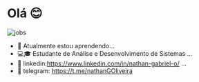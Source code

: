 # Olá 😊

![jobs](https://user-images.githubusercontent.com/58376382/87894550-6bcfe000-ca19-11ea-9d82-38379f243782.jpg)

- 🌱 Atualmente estou aprendendo...
- 💻🎓 Estudante de Análise e Desenvolvimento de Sistemas  ...
- 💼 linkedin:https://www.linkedin.com/in/nathan-gabriel-o/ ...
- 💬 telegram: https://t.me/nathanGOliveira
